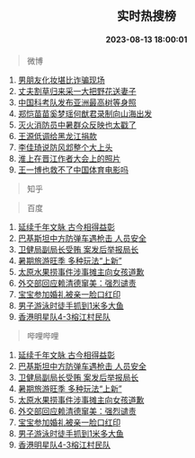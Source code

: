 <div align="center"><h2>实时热搜榜</h2><h4>2023-08-13 18:00:01</h4></div>

> 微博  

1. [男朋友化妆堪比诈骗现场](https://s.weibo.com/weibo?q=%23%E7%94%B7%E6%9C%8B%E5%8F%8B%E5%8C%96%E5%A6%86%E5%A0%AA%E6%AF%94%E8%AF%88%E9%AA%97%E7%8E%B0%E5%9C%BA%23&t=31&band_rank=1&Refer=top)<br />
2. [丈夫割草归来采一大把野花送妻子](https://s.weibo.com/weibo?q=%23%E4%B8%88%E5%A4%AB%E5%89%B2%E8%8D%89%E5%BD%92%E6%9D%A5%E9%87%87%E4%B8%80%E5%A4%A7%E6%8A%8A%E9%87%8E%E8%8A%B1%E9%80%81%E5%A6%BB%E5%AD%90%23&t=31&band_rank=2&Refer=top)<br />
3. [中国科考队发布亚洲最高树等身照](https://s.weibo.com/weibo?q=%23%E4%B8%AD%E5%9B%BD%E7%A7%91%E8%80%83%E9%98%9F%E5%8F%91%E5%B8%83%E4%BA%9A%E6%B4%B2%E6%9C%80%E9%AB%98%E6%A0%91%E7%AD%89%E8%BA%AB%E7%85%A7%23&t=31&band_rank=3&Refer=top)<br />
4. [郑恺苗苗奚梦瑶何猷君录制向山海出发](https://s.weibo.com/weibo?q=%23%E9%83%91%E6%81%BA%E8%8B%97%E8%8B%97%E5%A5%9A%E6%A2%A6%E7%91%B6%E4%BD%95%E7%8C%B7%E5%90%9B%E5%BD%95%E5%88%B6%E5%90%91%E5%B1%B1%E6%B5%B7%E5%87%BA%E5%8F%91%23&t=31&band_rank=4&Refer=top)<br />
5. [灭火消防员中暑群众反映也太戳了](https://s.weibo.com/weibo?q=%23%E7%81%AD%E7%81%AB%E6%B6%88%E9%98%B2%E5%91%98%E4%B8%AD%E6%9A%91%E7%BE%A4%E4%BC%97%E5%8F%8D%E6%98%A0%E4%B9%9F%E5%A4%AA%E6%88%B3%E4%BA%86%23&t=31&band_rank=5&Refer=top)<br />
6. [王源低调给黑龙江捐款](https://s.weibo.com/weibo?q=%23%E7%8E%8B%E6%BA%90%E4%BD%8E%E8%B0%83%E7%BB%99%E9%BB%91%E9%BE%99%E6%B1%9F%E6%8D%90%E6%AC%BE%23&t=31&band_rank=6&Refer=top)<br />
7. [李佳琦说防风邶整个大上头](https://s.weibo.com/weibo?q=%23%E6%9D%8E%E4%BD%B3%E7%90%A6%E8%AF%B4%E9%98%B2%E9%A3%8E%E9%82%B6%E6%95%B4%E4%B8%AA%E5%A4%A7%E4%B8%8A%E5%A4%B4%23&t=31&band_rank=7&Refer=top)<br />
8. [淮上在晋江作者大会上的照片](https://s.weibo.com/weibo?q=%E6%B7%AE%E4%B8%8A%E5%9C%A8%E6%99%8B%E6%B1%9F%E4%BD%9C%E8%80%85%E5%A4%A7%E4%BC%9A%E4%B8%8A%E7%9A%84%E7%85%A7%E7%89%87&t=31&band_rank=8&Refer=top)<br />
9. [王一博也救不了中国体育电影吗](https://s.weibo.com/weibo?q=%23%E7%8E%8B%E4%B8%80%E5%8D%9A%E4%B9%9F%E6%95%91%E4%B8%8D%E4%BA%86%E4%B8%AD%E5%9B%BD%E4%BD%93%E8%82%B2%E7%94%B5%E5%BD%B1%E5%90%97%23&t=31&band_rank=9&Refer=top)<br />

> 知乎  


> 百度  

1. [延续千年文脉 古今相得益彰](https://www.baidu.com/s?wd=%E5%BB%B6%E7%BB%AD%E5%8D%83%E5%B9%B4%E6%96%87%E8%84%89+%E5%8F%A4%E4%BB%8A%E7%9B%B8%E5%BE%97%E7%9B%8A%E5%BD%B0&sa=fyb_news&rsv_dl=fyb_news)<br />
2. [巴基斯坦中方防弹车遇枪击 人员安全](https://www.baidu.com/s?wd=%E5%B7%B4%E5%9F%BA%E6%96%AF%E5%9D%A6%E4%B8%AD%E6%96%B9%E9%98%B2%E5%BC%B9%E8%BD%A6%E9%81%87%E6%9E%AA%E5%87%BB+%E4%BA%BA%E5%91%98%E5%AE%89%E5%85%A8&sa=fyb_news&rsv_dl=fyb_news)<br />
3. [卫健局副局长受贿 案发后举报局长](https://www.baidu.com/s?wd=%E5%8D%AB%E5%81%A5%E5%B1%80%E5%89%AF%E5%B1%80%E9%95%BF%E5%8F%97%E8%B4%BF+%E6%A1%88%E5%8F%91%E5%90%8E%E4%B8%BE%E6%8A%A5%E5%B1%80%E9%95%BF&sa=fyb_news&rsv_dl=fyb_news)<br />
4. [暑期旅游旺季 多种玩法“上新”](https://www.baidu.com/s?wd=%E6%9A%91%E6%9C%9F%E6%97%85%E6%B8%B8%E6%97%BA%E5%AD%A3+%E5%A4%9A%E7%A7%8D%E7%8E%A9%E6%B3%95%E2%80%9C%E4%B8%8A%E6%96%B0%E2%80%9D&sa=fyb_news&rsv_dl=fyb_news)<br />
5. [太原水果捞事件涉事摊主向女孩道歉](https://www.baidu.com/s?wd=%E5%A4%AA%E5%8E%9F%E6%B0%B4%E6%9E%9C%E6%8D%9E%E4%BA%8B%E4%BB%B6%E6%B6%89%E4%BA%8B%E6%91%8A%E4%B8%BB%E5%90%91%E5%A5%B3%E5%AD%A9%E9%81%93%E6%AD%89&sa=fyb_news&rsv_dl=fyb_news)<br />
6. [外交部回应赖清德窜美：强烈谴责](https://www.baidu.com/s?wd=%E5%A4%96%E4%BA%A4%E9%83%A8%E5%9B%9E%E5%BA%94%E8%B5%96%E6%B8%85%E5%BE%B7%E7%AA%9C%E7%BE%8E%EF%BC%9A%E5%BC%BA%E7%83%88%E8%B0%B4%E8%B4%A3&sa=fyb_news&rsv_dl=fyb_news)<br />
7. [宝宝参加婚礼被亲一脸口红印](https://www.baidu.com/s?wd=%E5%AE%9D%E5%AE%9D%E5%8F%82%E5%8A%A0%E5%A9%9A%E7%A4%BC%E8%A2%AB%E4%BA%B2%E4%B8%80%E8%84%B8%E5%8F%A3%E7%BA%A2%E5%8D%B0&sa=fyb_news&rsv_dl=fyb_news)<br />
8. [男子游泳时徒手抓到1米多大鱼](https://www.baidu.com/s?wd=%E7%94%B7%E5%AD%90%E6%B8%B8%E6%B3%B3%E6%97%B6%E5%BE%92%E6%89%8B%E6%8A%93%E5%88%B01%E7%B1%B3%E5%A4%9A%E5%A4%A7%E9%B1%BC&sa=fyb_news&rsv_dl=fyb_news)<br />
9. [香港明星队4-3榕江村民队](https://www.baidu.com/s?wd=%E9%A6%99%E6%B8%AF%E6%98%8E%E6%98%9F%E9%98%9F4-3%E6%A6%95%E6%B1%9F%E6%9D%91%E6%B0%91%E9%98%9F&sa=fyb_news&rsv_dl=fyb_news)<br />

> 哔哩哔哩  

1. [延续千年文脉 古今相得益彰](https://www.baidu.com/s?wd=%E5%BB%B6%E7%BB%AD%E5%8D%83%E5%B9%B4%E6%96%87%E8%84%89+%E5%8F%A4%E4%BB%8A%E7%9B%B8%E5%BE%97%E7%9B%8A%E5%BD%B0&sa=fyb_news&rsv_dl=fyb_news)<br />
2. [巴基斯坦中方防弹车遇枪击 人员安全](https://www.baidu.com/s?wd=%E5%B7%B4%E5%9F%BA%E6%96%AF%E5%9D%A6%E4%B8%AD%E6%96%B9%E9%98%B2%E5%BC%B9%E8%BD%A6%E9%81%87%E6%9E%AA%E5%87%BB+%E4%BA%BA%E5%91%98%E5%AE%89%E5%85%A8&sa=fyb_news&rsv_dl=fyb_news)<br />
3. [卫健局副局长受贿 案发后举报局长](https://www.baidu.com/s?wd=%E5%8D%AB%E5%81%A5%E5%B1%80%E5%89%AF%E5%B1%80%E9%95%BF%E5%8F%97%E8%B4%BF+%E6%A1%88%E5%8F%91%E5%90%8E%E4%B8%BE%E6%8A%A5%E5%B1%80%E9%95%BF&sa=fyb_news&rsv_dl=fyb_news)<br />
4. [暑期旅游旺季 多种玩法“上新”](https://www.baidu.com/s?wd=%E6%9A%91%E6%9C%9F%E6%97%85%E6%B8%B8%E6%97%BA%E5%AD%A3+%E5%A4%9A%E7%A7%8D%E7%8E%A9%E6%B3%95%E2%80%9C%E4%B8%8A%E6%96%B0%E2%80%9D&sa=fyb_news&rsv_dl=fyb_news)<br />
5. [太原水果捞事件涉事摊主向女孩道歉](https://www.baidu.com/s?wd=%E5%A4%AA%E5%8E%9F%E6%B0%B4%E6%9E%9C%E6%8D%9E%E4%BA%8B%E4%BB%B6%E6%B6%89%E4%BA%8B%E6%91%8A%E4%B8%BB%E5%90%91%E5%A5%B3%E5%AD%A9%E9%81%93%E6%AD%89&sa=fyb_news&rsv_dl=fyb_news)<br />
6. [外交部回应赖清德窜美：强烈谴责](https://www.baidu.com/s?wd=%E5%A4%96%E4%BA%A4%E9%83%A8%E5%9B%9E%E5%BA%94%E8%B5%96%E6%B8%85%E5%BE%B7%E7%AA%9C%E7%BE%8E%EF%BC%9A%E5%BC%BA%E7%83%88%E8%B0%B4%E8%B4%A3&sa=fyb_news&rsv_dl=fyb_news)<br />
7. [宝宝参加婚礼被亲一脸口红印](https://www.baidu.com/s?wd=%E5%AE%9D%E5%AE%9D%E5%8F%82%E5%8A%A0%E5%A9%9A%E7%A4%BC%E8%A2%AB%E4%BA%B2%E4%B8%80%E8%84%B8%E5%8F%A3%E7%BA%A2%E5%8D%B0&sa=fyb_news&rsv_dl=fyb_news)<br />
8. [男子游泳时徒手抓到1米多大鱼](https://www.baidu.com/s?wd=%E7%94%B7%E5%AD%90%E6%B8%B8%E6%B3%B3%E6%97%B6%E5%BE%92%E6%89%8B%E6%8A%93%E5%88%B01%E7%B1%B3%E5%A4%9A%E5%A4%A7%E9%B1%BC&sa=fyb_news&rsv_dl=fyb_news)<br />
9. [香港明星队4-3榕江村民队](https://www.baidu.com/s?wd=%E9%A6%99%E6%B8%AF%E6%98%8E%E6%98%9F%E9%98%9F4-3%E6%A6%95%E6%B1%9F%E6%9D%91%E6%B0%91%E9%98%9F&sa=fyb_news&rsv_dl=fyb_news)<br />
